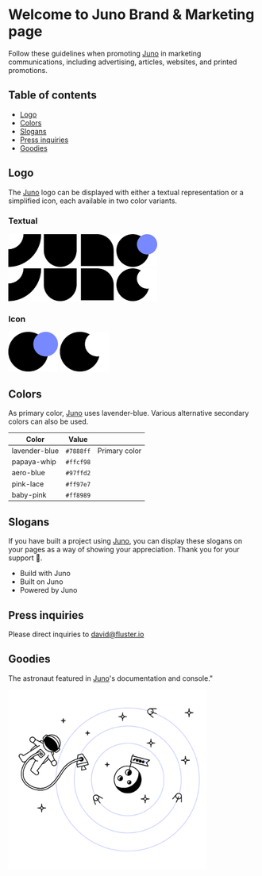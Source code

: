 # Welcome to Juno Brand & Marketing page

Follow these guidelines when promoting [Juno] in marketing communications, including advertising, articles, websites, and printed promotions.


## Table of contents

- [Logo](#logo)
- [Colors](#colors)
- [Slogans](#slogans)
- [Press inquiries](#press-inquiries)
- [Goodies](#goodies)

## Logo

The [Juno] logo can be displayed with either a textual representation or a simplified icon, each available in two color variants.

### Textual

<img src="assets/juno_logo.svg" width="300px" alt="Juno logo" />

<img src="assets/juno_logo_white.svg" width="300px" alt="Juno logo with white circle" />

### Icon

<img src="assets/juno_icon.svg" width="100px" alt="Juno icon" />

<img src="assets/juno_icon_white.svg" width="100px" alt="Juno icon with white circle" />

## Colors

As primary color, [Juno] uses lavender-blue. Various alternative secondary colors can also be used.

| Color         | Value       |                         |
|---------------|-------------|-------------------------|
| lavender-blue | `#7888ff`   | Primary color           |
| papaya-whip   | `#ffcf98`   |                         |
| aero-blue     | `#97ffd2`   |                         |
| pink-lace     | `#ff97e7`   |                         |
| baby-pink     | `#ff8989`   |                         |

## Slogans

If you have built a project using [Juno], you can display these slogans on your pages as a way of showing your appreciation. Thank you for your support 🙏.

- Build with Juno
- Built on Juno
- Powered by Juno

## Press inquiries

Please direct inquiries to [david@fluster.io](mailto:david@fluster.io)

## Goodies

The astronaut featured in [Juno]'s documentation and console."

<img src="assets/juno_illustration.svg" width="400px" alt="Juno illustration" />

[juno]: https://juno.build